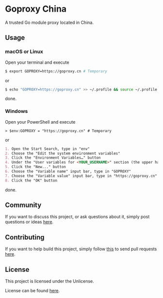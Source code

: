 # Goproxy China

A trusted Go module proxy located in China.

## Usage

### macOS or Linux

Open your terminal and execute

```bash
$ export GOPROXY=https://goproxy.cn # Temporary
```

or

```bash
$ echo "GOPROXY=https://goproxy.cn" >> ~/.profile && source ~/.profile
```

done.

### Windows

Open your PowerShell and execute

```poweshell
> $env:GOPROXY = "https://goproxy.cn" # Temporary
```

or

```md
1. Open the Start Search, type in "env"
2. Choose the "Edit the system environment variables"
3. Click the "Environment Variables…" button
4. Under the "User variables for <YOUR_USERNAME>" section (the upper half)
5. Click the "New..." button
6. Choose the "Variable name" input bar, type in "GOPROXY"
7. Choose the "Variable value" input bar, type in "https://goproxy.cn"
8. Click the "OK" button
```

done.

## Community

If you want to discuss this project, or ask questions about it, simply post
questions or ideas [here](https://github.com/aofei/goproxy.cn/issues).

## Contributing

If you want to help build this project, simply follow
[this](https://github.com/aofei/goproxy.cn/wiki/Contributing) to send pull
requests [here](https://github.com/aofei/goproxy.cn/pulls).

## License

This project is licensed under the Unlicense.

License can be found [here](LICENSE).
